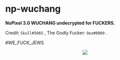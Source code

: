 # np-wuchang

**NoPixel 3.0 WUCHANG undecrypted for FUCKERS.**

Credit: `Skull#5065` , The Godly Fucker: `9oz#0009` .

#WE_FUCK_JEWS

<p align="center">
  <img alig src="https://cdn.discordapp.com/attachments/881321533908336700/886002671461474334/unknown.png"/>
</p>
